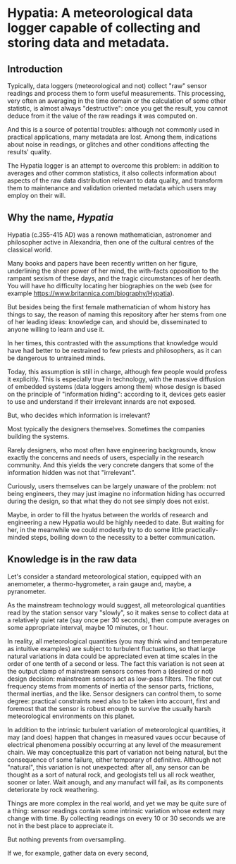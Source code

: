 # Hypatia: A meteorological data logger capable of collecting and storing data and metadata.

## Introduction

Typically, data loggers (meteorological and not) collect "raw" sensor readings and process them to form useful measurements. This processing, very often an averaging in the time domain or the calculation of some other statistic, is almost always "destructive": once you get the result, you cannot deduce from it the value of the raw readings it was computed on.

And this is a source of potential troubles: although not commonly used in practical applications, many metadata are lost. Among them, indications about noise in readings, or glitches and other conditions affecting the results' quality.

The Hypatia logger is an attempt to overcome this problem: in addition to averages and other common statistics, it also collects information about aspects of the raw data distribution relevant to data quality, and transform them to maintenance and validation oriented metadata which users may employ on their will.

## Why the name, _Hypatia_

Hypatia (c.355-415 AD) was a renown mathematician, astronomer and philosopher active in Alexandria, then one of the cultural centres of the classical world.

Many books and papers have been recently written on her figure, underlining the sheer power of her mind, the with-facts opposition to the rampant sexism of these days, and the tragic circumstances of her death. You will have ho difficulty locating her biographies on the web (see for example https://www.britannica.com/biography/Hypatia).

But besides being the first female mathematician of whom history has things to say, the reason of naming this repository after her stems from one of her leading ideas: knowledge can, and should be, disseminated to anyone willing to learn and use it.

In her times, this contrasted with the assumptions that knowledge would have had better to be restrained to few priests and philosophers, as it can be dangerous to untrained minds.

Today, this assumption is still in charge, although few people would profess it explicitly. This is especially true in technology, with the massive diffusion of embedded systems (data loggers among them) whose design is based on the principle of "information hiding": according to it, devices gets easier to use and understand if their irrelevant innards are not exposed.

But, who decides which information is irrelevant?

Most typically the designers themselves. Sometimes the companies building the systems.

Rarely designers, who most often have engineering backgrounds, know exactly the concerns and needs of users, especially in the research community. And this yields the very concrete dangers that some of the information hidden was not that "irrelevant".

Curiously, users themselves can be largely unaware of the problem: not being engineers, they may just imagine no information hiding has occurred during the design, so that what they do not see simply does not exist.

Maybe, in order to fill the hyatus between the worlds of research and engineering a new Hypatia would be highly needed to date. But waiting for her, in the meanwhile we could modestly try to do some little practically-minded steps, boiling down to the necessity to a better communication.

## Knowledge is in the raw data

Let's consider a standard meteorological station, equipped with an anemometer, a thermo-hygrometer, a rain gauge and, maybe, a pyranometer.

As the mainstream technology would suggest, all meteorological quantities read by the station sensor vary "slowly", so it makes sense to collect data at a relatively quiet rate (say once per 30 seconds), then compute averages on some appropriate interval, maybe 10 minutes, or 1 hour.

In reality, all meteorological quantities (you may think wind and temperature as intuitive examples) are subject to turbulent fluctuations, so that large natural variations in data could be appreciated even at time scales in the order of one tenth of a second or less. The fact this variation is not seen at the output clamp of mainstream sensors comes from a (desired or not) design decision: mainstream sensors act as low-pass filters. The filter cut frequency stems from moments of inertia of the sensor parts, frictions, thermal inertias, and the like. Sensor designers can control them, to some degree: practical constraints need also to be taken into account, first and foremost that the sensor is robust enough to survive the usually harsh meteorological environments on this planet.

In addition to the intrinsic turbulent variation of meteorological quantities, it may (and does) happen that changes in measured vaues occur because of electrical phenomena possibly occurring at any level of the measurement chain. We may conceptualize this part of variation not being natural, but the consequence of some failure, either temporary of definitive. Although not "natural", this variation is not unexpected: after all, any sensor can be thought as a sort of natural rock, and geologists tell us all rock weather, sooner or later. Wait anough, and any manufact will fail, as its components deteriorate by rock weathering.

Things are more complex in the real world, and yet we may be quite sure of a thing: sensor readings contain some intrinsic variation whose extent may change with time. By collecting readings on every 10 or 30 seconds we are not in the best place to appreciate it.

But nothing prevents from oversampling.

If we, for example, gather data on every second, 
